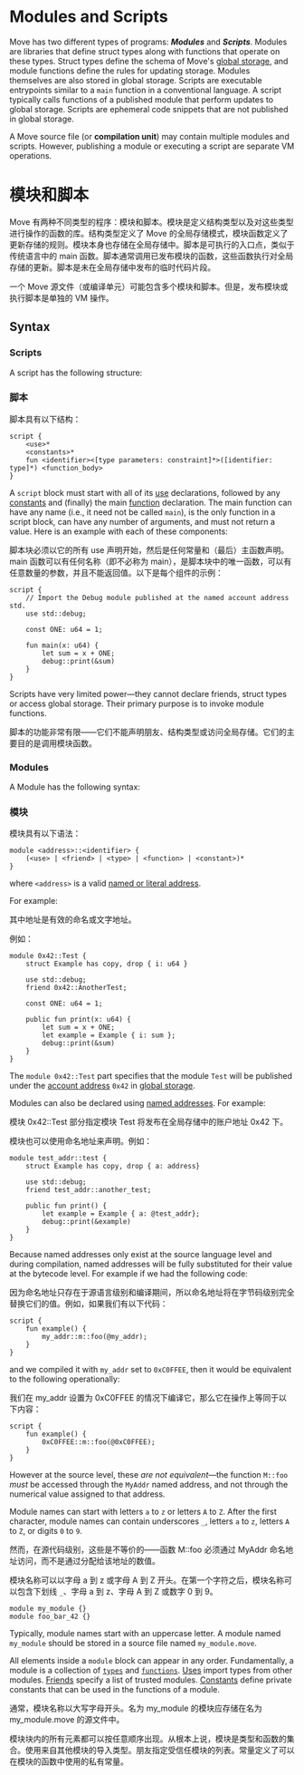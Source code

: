 # Modules and Scripts

Move has two different types of programs: ***Modules*** and ***Scripts***. Modules are libraries that define struct types along with functions that operate on these types. Struct types define the schema of Move's [global storage](./global-storage-structure.md), and module functions define the rules for updating storage. Modules themselves are also stored in global storage. Scripts are executable entrypoints similar to a `main` function in a conventional language. A script typically calls functions of a published module that perform updates to global storage. Scripts are ephemeral code snippets that are not published in global storage.

A Move source file (or **compilation unit**) may contain multiple modules and scripts. However, publishing a module or executing a script are separate VM operations.
# 模块和脚本
Move 有两种不同类型的程序：模块和脚本。模块是定义结构类型以及对这些类型进行操作的函数的库。结构类型定义了 Move 的全局存储模式，模块函数定义了更新存储的规则。模块本身也存储在全局存储中。脚本是可执行的入口点，类似于传统语言中的 main 函数。脚本通常调用已发布模块的函数，这些函数执行对全局存储的更新。脚本是未在全局存储中发布的临时代码片段。

一个 Move 源文件（或编译单元）可能包含多个模块和脚本。但是，发布模块或执行脚本是单独的 VM 操作。

## Syntax

### Scripts

A script has the following structure:
### 脚本
脚本具有以下结构：

```text
script {
    <use>*
    <constants>*
    fun <identifier><[type parameters: constraint]*>([identifier: type]*) <function_body>
}
```

A `script` block must start with all of its [use](./uses.md) declarations, followed by any [constants](./constants.md) and (finally) the main
[function](./functions.md) declaration.
The main function can have any name (i.e., it need not be called `main`), is the only function in a script block, can have any number of
arguments, and must not return a value. Here is an example with each of these components:

脚本块必须以它的所有 use 声明开始，然后是任何常量和（最后）主函数声明。 main 函数可以有任何名称（即不必称为 main），是脚本块中的唯一函数，可以有任意数量的参数，并且不能返回值。以下是每个组件的示例：

```move
script {
    // Import the Debug module published at the named account address std.
    use std::debug;

    const ONE: u64 = 1;

    fun main(x: u64) {
        let sum = x + ONE;
        debug::print(&sum)
    }
}
```

Scripts have very limited power—they cannot declare friends, struct types or access global storage. Their primary purpose is to invoke module functions.

脚本的功能非常有限——它们不能声明朋友、结构类型或访问全局存储。它们的主要目的是调用模块函数。

### Modules

A Module has the following syntax:
### 模块
模块具有以下语法：

```text
module <address>::<identifier> {
    (<use> | <friend> | <type> | <function> | <constant>)*
}
```

where `<address>` is a valid [named or literal address](./address.md).

For example:

其中地址是有效的命名或文字地址。

例如：

```move
module 0x42::Test {
    struct Example has copy, drop { i: u64 }

    use std::debug;
    friend 0x42::AnotherTest;

    const ONE: u64 = 1;

    public fun print(x: u64) {
        let sum = x + ONE;
        let example = Example { i: sum };
        debug::print(&sum)
    }
}
```

The `module 0x42::Test` part specifies that the module `Test` will be published under the [account address](./address.md) `0x42` in [global storage](./global-storage-structure.md).

Modules can also be declared using [named addresses](./address.md). For example:

模块 0x42::Test 部分指定模块 Test 将发布在全局存储中的账户地址 0x42 下。

模块也可以使用命名地址来声明。例如：

```move
module test_addr::test {
    struct Example has copy, drop { a: address}

    use std::debug;
    friend test_addr::another_test;

    public fun print() {
        let example = Example { a: @test_addr};
        debug::print(&example)
    }
}
```

Because named addresses only exist at the source language level and during compilation,
named addresses will be fully substituted for their value at the bytecode
level. For example if we had the following code:

因为命名地址只存在于源语言级别和编译期间，所以命名地址将在字节码级别完全替换它们的值。例如，如果我们有以下代码：

```move=
script {
    fun example() {
        my_addr::m::foo(@my_addr);
    }
}
```

and we compiled it with `my_addr` set to `0xC0FFEE`, then it would be equivalent
to the following operationally:

我们在 my_addr 设置为 0xC0FFEE 的情况下编译它，那么它在操作上等同于以下内容：

```move=
script {
    fun example() {
        0xC0FFEE::m::foo(@0xC0FFEE);
    }
}
```

However at the source level, these _are not equivalent_—the function
`M::foo` _must_ be accessed through the `MyAddr` named address, and not through
the numerical value assigned to that address.

Module names can start with letters `a` to `z` or letters `A` to `Z`. After the first character, module names can contain underscores `_`, letters `a` to `z`, letters `A` to `Z`, or digits `0` to `9`.

然而，在源代码级别，这些是不等价的——函数 M::foo 必须通过 MyAddr 命名地址访问，而不是通过分配给该地址的数值。

模块名称可以以字母 a 到 z 或字母 A 到 Z 开头。在第一个字符之后，模块名称可以包含下划线 `_`、字母 a 到 z、字母 A 到 Z 或数字 0 到 9。

```move
module my_module {}
module foo_bar_42 {}
```

Typically, module names start with an uppercase letter. A module named `my_module` should be stored in a source file named `my_module.move`.

All elements inside a `module` block can appear in any order.
Fundamentally, a module is a collection of [`types`](./structs-and-resources.md) and [`functions`](./functions.md).
[Uses](./uses.md) import types from other modules.
[Friends](./friends.md) specify a list of trusted modules.
[Constants](./constants.md) define private constants that can be used in the functions of a module.

通常，模块名称以大写字母开头。名为 my_module 的模块应存储在名为 my_module.move 的源文件中。

模块块内的所有元素都可以按任意顺序出现。从根本上说，模块是类型和函数的集合。使用来自其他模块的导入类型。朋友指定受信任模块的列表。常量定义了可以在模块的函数中使用的私有常量。
